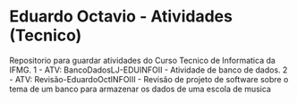 # Eduardo Octavio - Atividades (Tecnico)
Repositorio para guardar atividades do Curso Tecnico de Informatica da IFMG.
1 - ATV: BancoDadosLJ-EDUINFOII - Atividade de banco de dados.
2 - ATV: Revisão-EduardoOctINFOIII - Revisão de projeto de software sobre o tema de um banco para armazenar os dados de uma escola de musica
 

